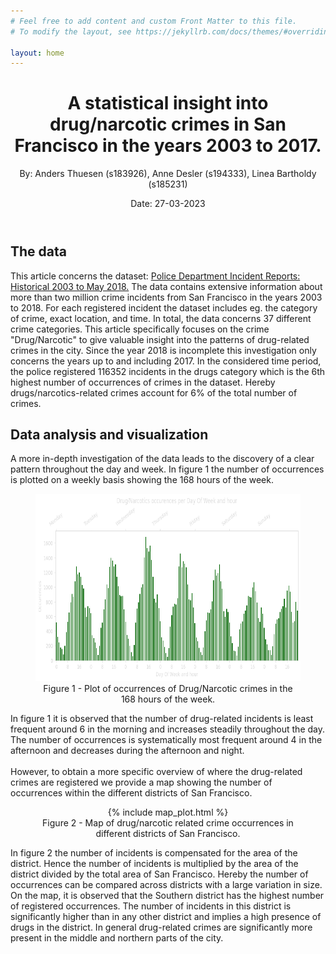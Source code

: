 ```yaml
---
# Feel free to add content and custom Front Matter to this file.
# To modify the layout, see https://jekyllrb.com/docs/themes/#overriding-theme-defaults

layout: home
---
```

<meta http-equiv='cache-control' content='no-cache'> 
<meta http-equiv='expires' content='0'> 
<meta http-equiv='pragma' content='no-cache'>

<header>
    <h1> A statistical insight into drug/narcotic crimes in San Francisco in the years 2003 to 2017.</h1>
    <p> By: Anders Thuesen (s183926), Anne Desler (s194333), Linea Bartholdy (s185231)</p>
    <p> Date: 27-03-2023 </p>
</header>

<h2>
    The data
</h2>

This article concerns the dataset: <a href="https://data.sfgov.org/Public-Safety/Police-Department-Incident-Reports-Historical-2003/tmnf-yvry">Police Department Incident Reports: Historical 2003 to May 2018.</a> The data contains extensive information about more than two million crime incidents from San Francisco in the years 2003 to 2018. For each registered incident the dataset includes eg. the category of crime, exact location, and time. In total, the data concerns 37 different crime categories. This article specifically focuses on the crime "Drug/Narcotic" to give valuable insight into the patterns of drug-related crimes in the city. Since the year 2018 is incomplete this investigation only concerns the years up to and including 2017. In the considered time period, the police registered 116352 incidents in the drugs category which is the 6th highest number of occurrences of crimes in the dataset. Hereby drugs/narcotics-related crimes account for 6% of the total number of crimes.

<h2>
    Data analysis and visualization
</h2>

A more in-depth investigation of the data leads to the discovery of a clear pattern throughout the day and week. In figure 1 the number of occurrences is plotted on a weekly basis showing the 168 hours of the week.  

<figure>
<center>
    <img src="/figures/timeseries_plot.png" width="600" height="300" label>
    <figcaption>Figure 1 - Plot of occurrences of Drug/Narcotic crimes in the 168 hours of the week.</figcaption>
</center>
</figure>

In figure 1 it is observed that the number of drug-related incidents is least frequent around 6 in the morning and increases steadily throughout the day. The number of occurrences is systematically most frequent around 4 in the afternoon and decreases during the afternoon and night. 
<br>
<br>
However, to obtain a more specific overview of where the drug-related crimes are registered we provide a map showing the number of occurrences within the different districts of San Francisco. 

<figure>
<center>
    {% include map_plot.html %}
    <figcaption>Figure 2 - Map of drug/narcotic related crime occurrences in different districts of San Francisco.</figcaption>
</center>
</figure>

In figure 2 the number of incidents is compensated for the area of the district. Hence the number of incidents is multiplied by the area of the district divided by the total area of San Francisco. Hereby the number of occurrences can be compared across districts with a large variation in size. On the map, it is observed that the Southern district has the highest number of registered occurrences. The number of incidents in this district is significantly higher than in any other district and implies a high presence of drugs in the district. In general drug-related crimes are significantly more present in the middle and northern parts of the city. 